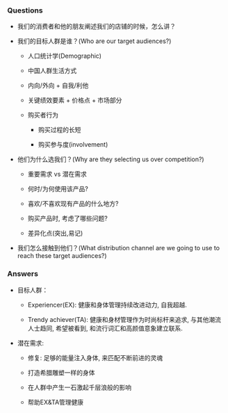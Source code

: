 ### Questions

- 我们的消费者和他的朋友阐述我们的店铺的时候，怎么讲？

- 我们的目标人群是谁？(Who are our target audiences?)
  
  - 人口统计学(Demographic)
  
  - 中国人群生活方式
  
  - 内向/外向 + 自我/利他
  
  - 关键绩效要素 + 价格点 + 市场部分
  
  - 购买者行为
    
    - 购买过程的长短
    
    - 购买参与度(involvement)

- 他们为什么选我们？(Why are they selecting us over competition?)
  
  - 重要需求 vs 潜在需求
  
  - 何时/为何使用该产品?
  
  - 喜欢/不喜欢现有产品的什么地方?
  
  - 购买产品时, 考虑了哪些问题?
  
  - 差异化点(突出,易记)

- 我们怎么接触到他们？(What distribution channel are we going to use to reach these target audiences?)



### Answers

- 目标人群：
  
  - Experiencer(EX): 健康和身体管理持续改进动力, 自我超越.
  
  - Trendy achiever(TA): 健康和身材管理作为时尚标杆来追求, 与其他潮流人士趋同, 希望被看到, 和流行词汇和高颜值意象建立联系.

- 潜在需求:
  
  - 修复: 足够的能量注入身体, 来匹配不断前进的灵魂
  
  - 打造希腊雕塑一样的身体
  
  - 在人群中产生一石激起千层浪般的影响
  
  - 帮助EX&TA管理健康 
